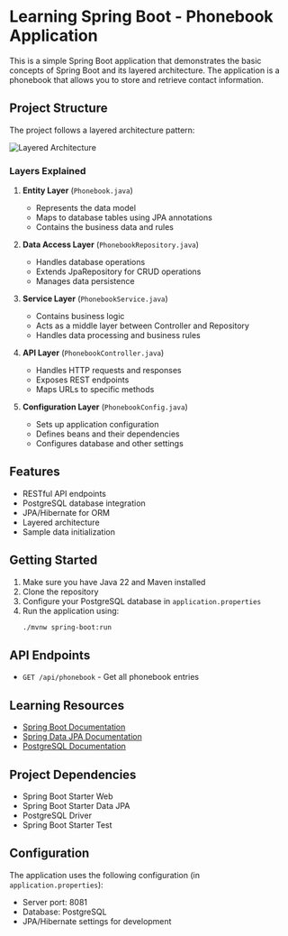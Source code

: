 # Learning Spring Boot - Phonebook Application

This is a simple Spring Boot application that demonstrates the basic concepts of Spring Boot and its layered architecture. The application is a phonebook that allows you to store and retrieve contact information.

## Project Structure

The project follows a layered architecture pattern:

![Layered Architecture](layer.png)

### Layers Explained

1. **Entity Layer** (`Phonebook.java`)

   - Represents the data model
   - Maps to database tables using JPA annotations
   - Contains the business data and rules

2. **Data Access Layer** (`PhonebookRepository.java`)

   - Handles database operations
   - Extends JpaRepository for CRUD operations
   - Manages data persistence

3. **Service Layer** (`PhonebookService.java`)

   - Contains business logic
   - Acts as a middle layer between Controller and Repository
   - Handles data processing and business rules

4. **API Layer** (`PhonebookController.java`)

   - Handles HTTP requests and responses
   - Exposes REST endpoints
   - Maps URLs to specific methods

5. **Configuration Layer** (`PhonebookConfig.java`)
   - Sets up application configuration
   - Defines beans and their dependencies
   - Configures database and other settings

## Features

- RESTful API endpoints
- PostgreSQL database integration
- JPA/Hibernate for ORM
- Layered architecture
- Sample data initialization

## Getting Started

1. Make sure you have Java 22 and Maven installed
2. Clone the repository
3. Configure your PostgreSQL database in `application.properties`
4. Run the application using:
   ```bash
   ./mvnw spring-boot:run
   ```

## API Endpoints

- `GET /api/phonebook` - Get all phonebook entries

## Learning Resources

- [Spring Boot Documentation](https://docs.spring.io/spring-boot/docs/current/reference/htmlsingle/)
- [Spring Data JPA Documentation](https://docs.spring.io/spring-data/jpa/docs/current/reference/html/)
- [PostgreSQL Documentation](https://www.postgresql.org/docs/)

## Project Dependencies

- Spring Boot Starter Web
- Spring Boot Starter Data JPA
- PostgreSQL Driver
- Spring Boot Starter Test

## Configuration

The application uses the following configuration (in `application.properties`):

- Server port: 8081
- Database: PostgreSQL
- JPA/Hibernate settings for development
